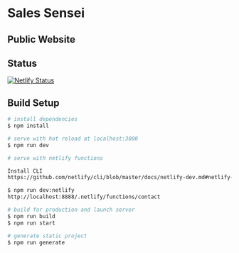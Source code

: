 # Sales Sensei
## Public Website

## Status

[![Netlify Status](https://api.netlify.com/api/v1/badges/272d50e2-d2b6-4630-8c6b-39d7f710044d/deploy-status)](https://app.netlify.com/sites/revpilot/deploys)


## Build Setup

```bash
# install dependencies
$ npm install

# serve with hot reload at localhost:3000
$ npm run dev

# serve with netlify functions

Install CLI
https://github.com/netlify/cli/blob/master/docs/netlify-dev.md#netlify-functions

$ npm run dev:netlify
http://localhost:8888/.netlify/functions/contact

# build for production and launch server
$ npm run build
$ npm run start

# generate static project
$ npm run generate
```